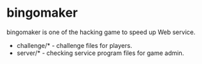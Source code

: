 # bingomaker
bingomaker is one of the hacking game to speed up Web service. 
* challenge/* - challenge files for players.
* server/* - checking service program files for game admin.
